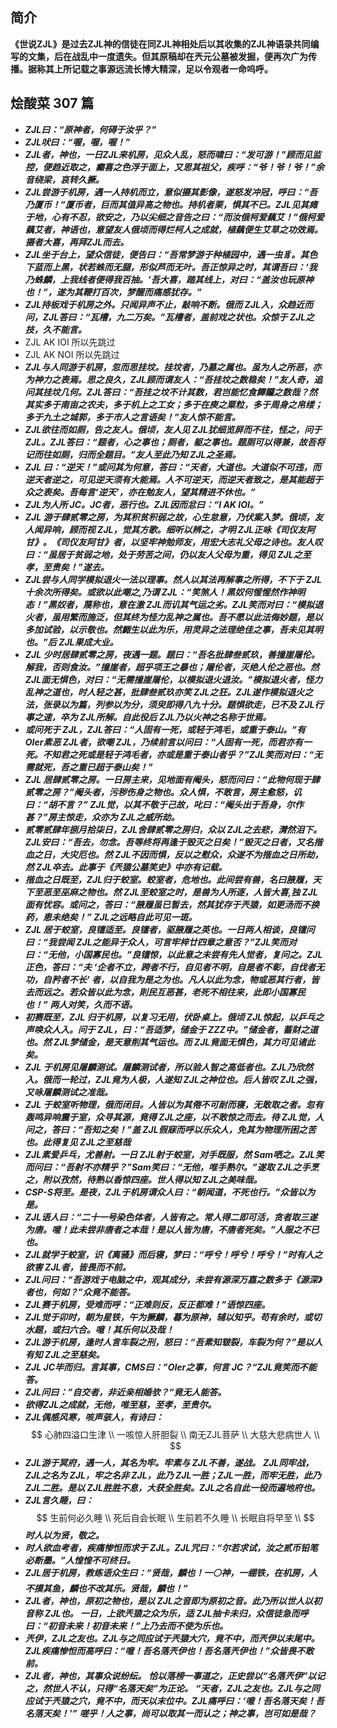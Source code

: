 ## 简介

**《世说ZJL》是过去ZJL神的信徒在同ZJL神相处后以其收集的ZJL神语录共同编写的文集，后在战乱中一度遗失。但其原稿却在兲元公墓被发掘，便再次广为传播。据称其上所记载之事源远流长博大精深，足以令观者一命呜呼。**

## 烩酸菜 307 篇

+ ***ZJL曰：“原神者，何碍于汝乎？”***
+ ***ZJL吠曰：“喔，喔，喔！”***
+ ***ZJL者，神也，一日ZJL来机房，见众人乱，怒而啸曰：“发可游！”顾而见监控，便趋近取之，癫喜之色浮于面上，又思其祖父，疾呼：“爷！爷！爷！”余音绕梁，哀转久撅。***
+ ***ZJL尝游于机房，遇一人持机而立，意似摄其影像，遂怒发冲冠，呼曰：“吾乃厦币！”厦币者，巨而其值异高之物也。持机者栗，惧其不已。ZJL见其瘫于地，心有不忍，欲安之，乃以尖细之音告之曰：“而汝俄柯爱藕艾！”俄柯爱藕艾者，神语也，意望友人俄顷而得烂柯人之成就，植藕便生艾草之功效焉。摄者大喜，再拜ZJL而去。***
+ ***ZJL坐于台上，望众信徒，便告曰：“吾常梦游于种植园中，遇一虫豸。其色下蓝而上黑，状若蛛而无腿，形似芦而无叶。吾正惊异之时，其谓吾曰：‘我乃蛛麟，上我线者便得我百抽。’吾大喜，踏其线上，对曰：“盖汝也玩原神也！”，遂为其鞭打百次，梦醒而痛感犹存。”***
+ ***ZJL持板戏于机房之外。只闻异声不止，敲响不断。俄而 ZJL入，众趋近而问，ZJL答曰：“瓦槽，九二万矣。”瓦槽者，盖前戏之状也。众惊于 ZJL之技，久不能言。***
+ ZJL AK IOI 所以先跳过
+ ZJL AK NOI 所以先跳过
+ ***ZJL与人同游于机房，忽而思挂坟。挂坟者，乃墓之属也。虽为人之所恶，亦为神力之表焉。思之良久，ZJL顾而谓友人：“吾挂坟之数稳矣！”友人奇，追问其挂坟几何。ZJL答曰：“吾挂之坟不计其数，君岂能忆食饆饠之数哉？然其实多于南亩之农夫，多于机上之工女；多于在庾之粟粒，多于周身之帛缕；多于九土之城郭，多于市人之言语矣！”友人惊不能言。***
+ ***ZJL欲往而如厕，告之友人。俄顷，友人见 ZJL犹细览屏而不往，怪之，问于 ZJL。ZJL答曰：“题者，心之事也；厕者，躯之事也。题厕可以得兼，故吾将记而往如厕，归而全题目。”友人至此乃知 ZJL之圣焉。***
+ ***ZJL 曰：“逆天！”或问其为何意，答曰：“天者，大道也。大道似不可违，而逆天者逆之，可见逆天须有大能焉。人不可逆天，而逆天者致之，是其能超于众之表矣。吾每言‘逆天’，亦在勉友人，望其精进不休也。”***
+ ***ZJL为人所 JC。JC者，恶行也。ZJL因而忿曰：“I AK IOI。”***
+ ***ZJL 游于肆贰零之房，为其积贫积弱之故，心生怠意，乃伏案入梦。俄顷，友人闻异响，顾而视 ZJL，觉其方歌。细听以辨之，才明 ZJL正咏《司仪友阿甘》。《司仪友阿甘》者，以坚牢神勉师友，用宏大志礼父母之诗也。友人叹曰：“虽居于贫弱之地，处于劳苦之间，仍以友人父母为重，得见 ZJL之至孝，至贵矣！”遂去。***
+ ***ZJL尝与人同学模拟退火一法以理事。然人以其法再解事之所得，不下于 ZJL十余次所得矣。或欲以此嘲之,乃谓 ZJL：“笑煞人！黑奴何惺惺然作神明态！”黑奴者，蔑称也，意在激 ZJL而讥其气运之劣。ZJL笑而对曰：“模拟退火者，虽用繁而施泛，但其终为怪力乱神之属也。吾不愿以此法侮妙题，是以多加试验，以示敬也。然鯫生以此为乐，用灵异之法理绝佳之事，吾未见其明也。”后 ZJL果成大业。***
+ ***ZJL 少时居肆贰零之房，夜遇一题。题曰：“吾名批肆叁贰玖，善撞崖屠伦。解我，否则食汝。”撞崖者，超乎项王之暴也；屠伦者，灭绝人伦之恶也。然 ZJL面无惧色，对曰：“无需撞崖屠伦，以模拟退火退汝。”模拟退火者，怪力乱神之道也，时人轻之甚，批肆叁贰玖亦笑 ZJL之狂。ZJL遂作模拟退火之法，张录以为篇，列参以为分，须臾即得八九十分。题惧欲走，已不及 ZJL行事之速，卒为 ZJL所解。自此役后 ZJL乃以火神之名称于世焉。***
+ ***或问死于 ZJL，ZJL答曰：“人固有一死，或轻于鸿毛，或重于泰山。”有 OIer素恶 ZJL者，欲嘲 ZJL，乃续前言以问曰：“人固有一死，而君亦有一死。不知君之死或是轻于鸿毛者，亦或是重于泰山者乎？”ZJL笑而对曰：“无需就死，吾之重已超于泰山矣！”***
+ ***ZJL 居肆贰零之房。一日房主来，见地面有阉头，怒而问曰：“此物何现于肆贰零之房？”阉头者，污秽伤身之物也。众人惧，不敢言，房主愈怒，讥曰：“胡不言？” ZJL觉，以其不敬于己故，叱曰：“阉头出于吾身，尔作甚？”房主惊走，众亦为 ZJL之威所劫。***
+ ***贰零贰肆年捌月拾柒日，ZJL舍肆贰零之房归，众以 ZJL之去悲，潸然泪下。ZJL安曰：“吾去，勿念。吾等终将再逢于毁灭之日矣！”毁灭之日者，又名揩血之日，大灾厄也。然 ZJL不因而惧，反以之慰众，众遂不为揩血之日所劫，然 ZJL卒去。此事于《兲猿公墓笑史》中亦有记载。***
+ ***揩血之日既至，ZJL归于蛟室。蛟室者，危地也。此间尝有兽，名曰腋履，天下至恶至巫麻之物也。然 ZJL至蛟室之时，是兽为人所逐，人皆大喜,独 ZJL面有忧容。或问之，答曰：“腋履虽已暂去，然其犹存于兲猿，如更汤而不换药，患未绝矣！” ZJL之远略自此可见一斑。***
+ ***ZJL 居于蛟室，良镭适至。良镭者，驱腋履之英也。一日两人相谈，良镭问曰：“我尝闻 ZJL之能异于众人，可言牢梓廿四章之意否？”ZJL笑而对曰：“无他，小国寡民也。”良镭惊，以此意之未尝有先人觉者，复问之。ZJL正色，答曰：“夫 ‘企者不立，跨者不行，自见者不明，自是者不彰，自伐者无功，自矜者不长’ 者，以自我为是之为也。凡人以此为念，物或恶其行者，皆去而远之。若众皆以此为念，則民互恶甚，老死不相往来，此即小国寡民也！” 两人对笑，久而不语。***
+ ***初赛既至，ZJL 归于机房，以复习无用，伏卧桌上。俄顷 ZJL惊起，以乒乓之声唤众人入。问于 ZJL，曰：“吾适梦，储金于 ZZZ中。”储金者，蓄财之道也。然 ZJL梦储金，是天意削其气运也。而 ZJL竟面无惧色，其力可见诸此矣。***
+ ***ZJL 于机房见屠麟测试。屠麟测试者，所以验人智之高低者也。ZJL乃欣然入。俄而一轮过，ZJL竟为人极，人遂知 ZJL之神位也。后人皆叹 ZJL之强，又咏屠麟测试之准哉。***
+ ***ZJL 于蛟室听物理，俄而闭目。人皆以为其倦不可耐而寝，无敢取之者。忽有轰鸣异响震于室，众寻其源，竟得 ZJL之座，以不敢惊之而去。待 ZJL觉，人问之，答曰：“吾知之矣！”盖 ZJL假寐而呼以乐众人，免其为物理所困之苦也。此得复见 ZJL之至慈哉***
+ ***ZJL素爱乒乓，尤善射。一日 ZJL射于蛟室，对手既服，然 Sam哂之。ZJL笑而问曰：“吾射不亦精乎？”Sam笑曰：“无他，唯手熟尔。”遂取 ZJL之手烹之，附以孜然，待熟以香惊四座。世人得以知 ZJL之美味哉。***
+ ***CSP-S将至。是夜，ZJL于机房谓众人曰：“朝闻道，不死也行。”众皆以为是。***
+ ***ZJL语人曰：“二十一号染色体者，人皆有之。常人得二即可活，贪者取三遂为唐。噫！此未尝非唐者之本哉！是以人皆为唐，不唐者死矣。”人服之不已也。***
+ ***ZJL就学于蛟室，识《离骚》而后寝，梦曰：“呼兮！呼兮！呼兮！”时有人之欲害 ZJL者，皆畏而不前。***
+ ***ZJL问曰：“吾游戏于电脑之中，观其成分，未尝有源深万嘉之数多于《源深》者也，何如？”众竟不能答。***
+ ***ZJL赛于机房，受难而呼：“正难则反，反正都难！”语惊四座。***
+ ***ZJL觉于卯时，朝为星铁，午为撅麟，暮为原神，辅以知乎。苟有余时，或切水题，或扫六合。噫！其乐何以及哉！***
+ ***ZJL游于机房，逢时人言车裂之刑，怒曰：“吾素知皲裂，车裂为何？”是以人有知 ZJL之至慈矣。***
+ ***ZJL JC毕而归。言其事，CMS曰：”OIer之事，何言 JC？“ZJL竟笑而不能答。***
+ ***ZJL问曰：”自交者，非近亲相婚欤？“竟无人能答。***
+ ***欲得ZJL之成就，无他，唯至慈，至孝，至贵尔。***
+ ***ZJL偶感风寒，咳声骇人，有诗曰：***
  $$
  心肺四溢口生津 \\
  一咳惊人肝胆裂 \\
  南无ZJL菩萨 \\
  大慈大悲病世人 \\
  $$
+ ***ZJL游于冥府，遇一人，其名为牢。牢素与 ZJL不善，遂战。***
  ***ZJL同牢战，ZJL之名为 ZJL，牢之名非 ZJL，此乃 ZJL一胜；ZJL一胜，而牢无胜，此乃 ZJL二胜。是以 ZJL胜胜不息，大获全胜矣。ZJL之名自此一役而遍地府也。***
+ ***ZJL言久睡，曰：***
  $$  
  生前何必久睡 \\
  死后自会长眠 \\
  生前若不久睡 \\
  长眠自将早至 \\
  $$
  ***时人以为贤，敬之。***
+ ***时人欲血考者，疾痛惨怛而求于 ZJL。ZJL咒曰：“尔若求试，汝之贰币铅笔必断墨。”人惶惶不可终日。***
+ ***ZJL居于机房，教练语众生曰：“贤哉，麟也！一⚪神，一绷铁，在机房，人不摸其鱼，麟也不改其乐。贤哉，麟也！”***
+ ***ZJL者，神也，原初之物也，是以 ZJL之音即为原初之音。此乃所以世人以初音称 ZJL也。 一日，上欲兲猿之众为乐，适 ZJL抽卡未归，众信徒急而呼曰：“初音未来！初音未来！”上乃去而不使为乐也。***
+ ***兲伊，ZJL之友也。ZJL与之同应试于兲猿大穴，竟不中，而兲伊以末尾中。ZJL疾痛惨怛而高呼曰：“噫！吾名落兲伊也！吾名落兲伊也！”众皆畏不敢前。***
+ ***ZJL者，神也，其事众说纷纭。***
  ***恰以落榜一事道之，正史尝以“名落兲伊”以记之，然世人不认，只得“名落天矣”为正论。***
  ***“天者，ZJL之友也。ZJL与之同应试于兲猿之穴，竟不中，而天以末位中。ZJL痛呼曰：‘噫！吾名落天矣！吾名落天矣！’”***
  ***嗟乎！人之事，尚可以取其一而认之；神之事，岂可如是哉？***
